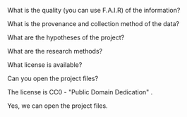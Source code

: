 What is the quality (you can use F.A.I.R) of the information?

What is the provenance and collection method of the data?

What are the hypotheses of the project?

What are the research methods?

What license is available?

Can you open the project files?

The license is CC0 - "Public Domain Dedication" . 

Yes, we can open the project files. 
